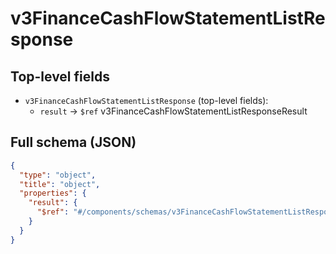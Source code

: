 # v3FinanceCashFlowStatementListResponse

## Top-level fields
- `v3FinanceCashFlowStatementListResponse` (top-level fields):
  - `result` → `$ref` v3FinanceCashFlowStatementListResponseResult

## Full schema (JSON)
```json
{
  "type": "object",
  "title": "object",
  "properties": {
    "result": {
      "$ref": "#/components/schemas/v3FinanceCashFlowStatementListResponseResult"
    }
  }
}
```
